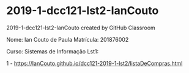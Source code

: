 # 2019-1-dcc121-lst2-IanCouto
2019-1-dcc121-lst2-IanCouto created by GitHub Classroom

Nome: Ian Couto de Paula
Matrícula: 201876002

Curso: Sistemas de Informação
Lst1:
<p>1 - <a href="https://IanCouto.github.io/dcc121-2019-1-lst2/listaDeCompras.html">https://IanCouto.github.io/dcc121-2019-1-lst2/listaDeCompras.html</a></p>
